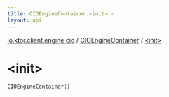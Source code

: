 ```yaml
---
title: CIOEngineContainer.<init> - 
layout: api
---
```


<div class='api-docs-breadcrumbs'><a href="../index.html">io.ktor.client.engine.cio</a> / <a href="index.html">CIOEngineContainer</a> / <a href="./-init-.html">&lt;init&gt;</a></div>

# &lt;init&gt;

<div class="signature"><code><span class="identifier">CIOEngineContainer</span><span class="symbol">(</span><span class="symbol">)</span></code></div>
